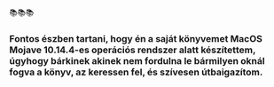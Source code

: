 📚📚📚
### Fontos észben tartani, hogy én a saját könyvemet MacOS Mojave 10.14.4-es operációs rendszer alatt készítettem, úgyhogy bárkinek akinek nem fordulna le bármilyen oknál fogva a könyv, az keressen fel, és szívesen útbaigazítom.
